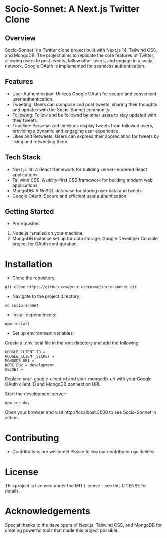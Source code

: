 # Socio-Sonnet: A Next.js Twitter Clone
## Overview
Socio-Sonnet is a Twitter clone project built with Next.js 14, Tailwind CSS, and MongoDB. The project aims to replicate the core features of Twitter, allowing users to post tweets, follow other users, and engage in a social network. Google OAuth is implemented for seamless authentication.

## Features
* User Authentication: Utilizes Google OAuth for secure and convenient user authentication.
* Tweeting: Users can compose and post tweets, sharing their thoughts and updates with the Socio-Sonnet community.
* Following: Follow and be followed by other users to stay updated with their tweets.
* Timeline: Personalized timelines display tweets from followed users, providing a dynamic and engaging user experience.
* Likes and Retweets: Users can express their appreciation for tweets by liking and retweeting them.
## Tech Stack
* Next.js 14: A React framework for building server-rendered React applications.
* Tailwind CSS: A utility-first CSS framework for building modern web applications.
* MongoDB: A NoSQL database for storing user data and tweets.
* Google OAuth: Secure and efficient user authentication.
## Getting Started
* Prerequisites
1. Node.js installed on your machine.
2. MongoDB instance set up for data storage.
   Google Developer Console project for OAuth configuration.
# Installation
* Clone the repository:

```
git clone https://github.com/your-username/socio-sonnet.git
```

* Navigate to the project directory:
```
cd socio-sonnet
```
* Install dependencies:
```
npm install
```
* Set up environment variables:

Create a .env.local file in the root directory and add the following:
```
GOOGLE_CLIENT_ID = 
GOOGLE_CLIENT_SECRET =
MONGODB_URI = 
NODE_ENV = development
SECRET = 
```
Replace your-google-client-id and your-mongodb-uri with your Google OAuth client ID and MongoDB connection URI.

Start the development server:
```
npm run dev
```
Open your browser and visit http://localhost:3000 to see Socio-Sonnet in action.

# Contributing
* Contributions are welcome! Please follow our contribution guidelines.

# License
This project is licensed under the MIT License - see this LICENSE for details.

# Acknowledgements
Special thanks to the developers of Next.js, Tailwind CSS, and MongoDB for creating powerful tools that made this project possible.
